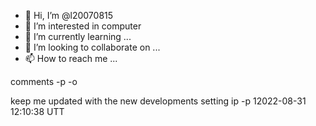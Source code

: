 - 👋 Hi, I’m @l20070815
- 👀 I’m interested in computer
- 🌱 I’m currently learning ...
- 💞️ I’m looking to collaborate on ...
- 📫 How to reach me ...

<!---
l20070815/l20070815 is a ✨ special ✨ repository because its `README.md` (this file) appears on your GitHub profile.
You can click the Preview link to take a look at your changes.
--->comments -p -o
keep me updated with the new developments 
setting ip -p 12022-08-31 12:10:38 UTT

